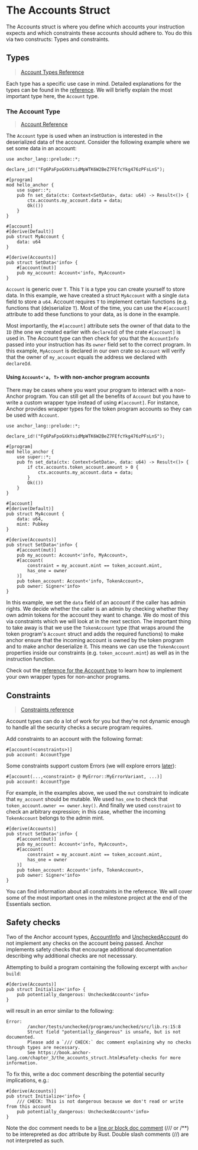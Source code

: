 # The Accounts Struct

The Accounts struct is where you define which accounts your instruction expects and which constraints these accounts should adhere to. You do this via two constructs: Types and constraints.

## Types

> [Account Types Reference](https://docs.rs/anchor-lang/latest/anchor_lang/accounts/index.html)

Each type has a specific use case in mind. Detailed explanations for the types can be found in the [reference](https://docs.rs/anchor-lang/latest/anchor_lang/accounts/index.html). We will briefly explain the most important type here, the `Account` type.

### The Account Type

> [Account Reference](https://docs.rs/anchor-lang/latest/anchor_lang/accounts/account/struct.Account.html)

The `Account` type is used when an instruction is interested in the deserialized data of the account. Consider the following example where we set some data in an account:

```rust,ignore
use anchor_lang::prelude::*;

declare_id!("Fg6PaFpoGXkYsidMpWTK6W2BeZ7FEfcYkg476zPFsLnS");

#[program]
mod hello_anchor {
    use super::*;
    pub fn set_data(ctx: Context<SetData>, data: u64) -> Result<()> {
        ctx.accounts.my_account.data = data;
        Ok(())
    }
}

#[account]
#[derive(Default)]
pub struct MyAccount {
    data: u64
}

#[derive(Accounts)]
pub struct SetData<'info> {
    #[account(mut)]
    pub my_account: Account<'info, MyAccount>
}
```

`Account` is generic over `T`. This `T` is a type you can create yourself to store data. In this example, we have created a struct `MyAccount` with a single `data` field to store a `u64`. Account requires `T` to implement certain functions (e.g. functions that (de)serialize `T`). Most of the time, you can use the `#[account]` attribute to add these functions to your data, as is done in the example.

Most importantly, the `#[account]` attribute sets the owner of that data to the `ID` (the one we created earlier with `declareId`) of the crate `#[account]` is used in. The Account type can then check for you that the `AccountInfo` passed into your instruction has its `owner` field set to the correct program. In this example, `MyAccount` is declared in our own crate so `Account` will verify that the owner of `my_account` equals the address we declared with `declareId`.

#### Using `Account<'a, T>` with non-anchor program accounts

There may be cases where you want your program to interact with a non-Anchor program. You can still get all the benefits of `Account` but you have to write a custom wrapper type instead of using `#[account]`. For instance, Anchor provides wrapper types for the token program accounts so they can be used with `Account`.

```rust,ignore
use anchor_lang::prelude::*;

declare_id!("Fg6PaFpoGXkYsidMpWTK6W2BeZ7FEfcYkg476zPFsLnS");

#[program]
mod hello_anchor {
    use super::*;
    pub fn set_data(ctx: Context<SetData>, data: u64) -> Result<()> {
        if ctx.accounts.token_account.amount > 0 {
            ctx.accounts.my_account.data = data;
        }
        Ok(())
    }
}

#[account]
#[derive(Default)]
pub struct MyAccount {
    data: u64,
    mint: Pubkey
}

#[derive(Accounts)]
pub struct SetData<'info> {
    #[account(mut)]
    pub my_account: Account<'info, MyAccount>,
    #[account(
        constraint = my_account.mint == token_account.mint,
        has_one = owner
    )]
    pub token_account: Account<'info, TokenAccount>,
    pub owner: Signer<'info>
}
```

In this example, we set the `data` field of an account if the caller has admin rights. We decide whether the caller is an admin by checking whether they own admin tokens for the account they want to change. We do most of this via constraints which we will look at in the next section.
The important thing to take away is that we use the `TokenAccount` type (that wraps around the token program's `Account` struct and adds the required functions) to make anchor ensure that the incoming account is owned by the token program and to make anchor deserialize it. This means we can use the `TokenAccount` properties inside our constraints (e.g. `token_account.mint`) as well as in the instruction function.

Check out the [reference for the Account type](https://docs.rs/anchor-lang/latest/anchor_lang/accounts/account/struct.Account.html) to learn how to implement your own wrapper types for non-anchor programs.

## Constraints

> [Constraints reference](https://docs.rs/anchor-lang/latest/anchor_lang/derive.Accounts.html)

Account types can do a lot of work for you but they're not dynamic enough to handle all the security checks a secure program requires.

Add constraints to an account with the following format:

```rust,ignore
#[account(<constraints>)]
pub account: AccountType
```

Some constraints support custom Errors (we will explore errors [later](./errors.md)):

```rust,ignore
#[account(...,<constraint> @ MyError::MyErrorVariant, ...)]
pub account: AccountType
```

For example, in the examples above, we used the `mut` constraint to indicate that `my_account` should be mutable. We used `has_one` to check that `token_account.owner == owner.key()`. And finally we used `constraint` to check an arbitrary expression; in this case, whether the incoming `TokenAccount` belongs to the admin mint.

```rust,ignore
#[derive(Accounts)]
pub struct SetData<'info> {
    #[account(mut)]
    pub my_account: Account<'info, MyAccount>,
    #[account(
        constraint = my_account.mint == token_account.mint,
        has_one = owner
    )]
    pub token_account: Account<'info, TokenAccount>,
    pub owner: Signer<'info>
}
```

You can find information about all constraints in the reference. We will cover some of the most important ones in the milestone project at the end of the Essentials section.

## Safety checks

Two of the Anchor account types, [AccountInfo](https://docs.rs/anchor-lang/latest/anchor_lang/accounts/account_info/index.html) and [UncheckedAccount](https://docs.rs/anchor-lang/latest/anchor_lang/accounts/unchecked_account/index.html) do not implement any checks on the account being passed. Anchor implements safety checks that encourage additional documentation describing why additional checks are not necesssary.

Attempting to build a program containing the following excerpt with `anchor build`:

```rust,ignore
#[derive(Accounts)]
pub struct Initialize<'info> {
    pub potentially_dangerous: UncheckedAccount<'info>
}
```

will result in an error similar to the following:

```
Error:
        /anchor/tests/unchecked/programs/unchecked/src/lib.rs:15:8
        Struct field "potentially_dangerous" is unsafe, but is not documented.
        Please add a `/// CHECK:` doc comment explaining why no checks through types are necessary.
        See https://book.anchor-lang.com/chapter_3/the_accounts_struct.html#safety-checks for more information.
```

To fix this, write a doc comment describing the potential security implications, e.g.:

```rust,ignore
#[derive(Accounts)]
pub struct Initialize<'info> {
    /// CHECK: This is not dangerous because we don't read or write from this account
    pub potentially_dangerous: UncheckedAccount<'info>
}
```

Note the doc comment needs to be a [line or block doc comment](https://doc.rust-lang.org/reference/comments.html#doc-comments) (/// or /\*\*) to be interepreted as doc attribute by Rust. Double slash comments (//) are not interpreted as such.
